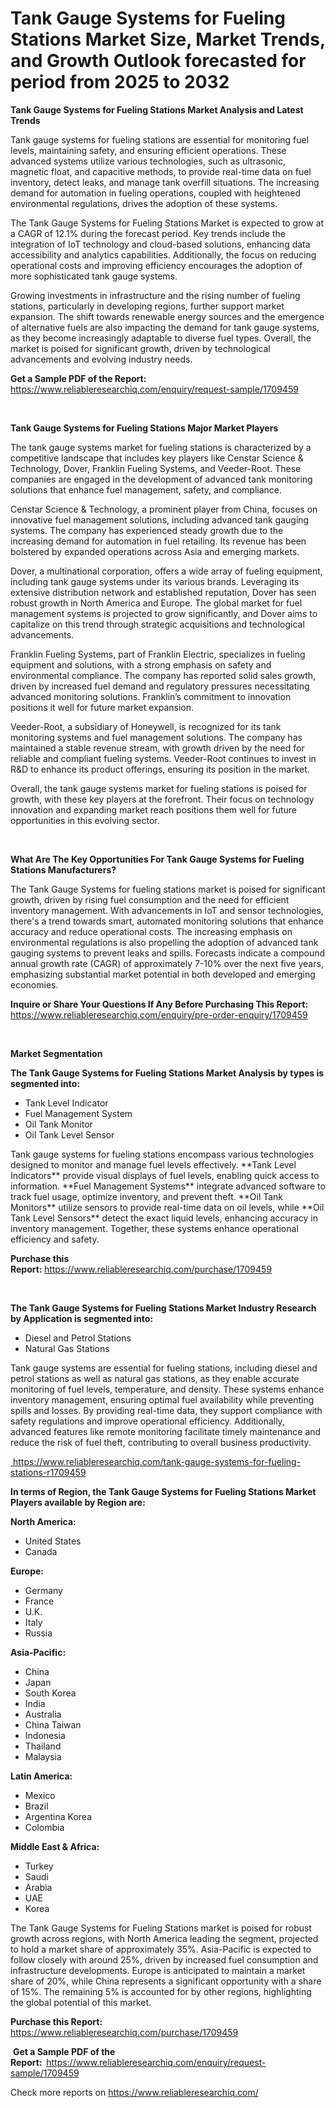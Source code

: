 <p><h1>Tank Gauge Systems for Fueling Stations Market Size, Market Trends, and Growth Outlook forecasted for period from 2025 to 2032</h1></p><p><strong>Tank Gauge Systems for Fueling Stations Market Analysis and Latest Trends</strong></p>
<p><p>Tank gauge systems for fueling stations are essential for monitoring fuel levels, maintaining safety, and ensuring efficient operations. These advanced systems utilize various technologies, such as ultrasonic, magnetic float, and capacitive methods, to provide real-time data on fuel inventory, detect leaks, and manage tank overfill situations. The increasing demand for automation in fueling operations, coupled with heightened environmental regulations, drives the adoption of these systems.</p><p>The Tank Gauge Systems for Fueling Stations Market is expected to grow at a CAGR of 12.1% during the forecast period. Key trends include the integration of IoT technology and cloud-based solutions, enhancing data accessibility and analytics capabilities. Additionally, the focus on reducing operational costs and improving efficiency encourages the adoption of more sophisticated tank gauge systems. </p><p>Growing investments in infrastructure and the rising number of fueling stations, particularly in developing regions, further support market expansion. The shift towards renewable energy sources and the emergence of alternative fuels are also impacting the demand for tank gauge systems, as they become increasingly adaptable to diverse fuel types. Overall, the market is poised for significant growth, driven by technological advancements and evolving industry needs.</p></p>
<p><strong>Get a Sample PDF of the Report:&nbsp;</strong> <a href="https://www.reliableresearchiq.com/enquiry/request-sample/1709459?utm_campaign=2780&utm_medium=2&utm_source=Github&utm_content=ia&utm_term=27032025&utm_id=tank-gauge-systems-for-fueling-stations">https://www.reliableresearchiq.com/enquiry/request-sample/1709459</a></p>
<p>&nbsp;</p>
<p><strong>Tank Gauge Systems for Fueling Stations Major Market Players</strong></p>
<p><p>The tank gauge systems market for fueling stations is characterized by a competitive landscape that includes key players like Censtar Science & Technology, Dover, Franklin Fueling Systems, and Veeder-Root. These companies are engaged in the development of advanced tank monitoring solutions that enhance fuel management, safety, and compliance.</p><p>Censtar Science & Technology, a prominent player from China, focuses on innovative fuel management solutions, including advanced tank gauging systems. The company has experienced steady growth due to the increasing demand for automation in fuel retailing. Its revenue has been bolstered by expanded operations across Asia and emerging markets.</p><p>Dover, a multinational corporation, offers a wide array of fueling equipment, including tank gauge systems under its various brands. Leveraging its extensive distribution network and established reputation, Dover has seen robust growth in North America and Europe. The global market for fuel management systems is projected to grow significantly, and Dover aims to capitalize on this trend through strategic acquisitions and technological advancements.</p><p>Franklin Fueling Systems, part of Franklin Electric, specializes in fueling equipment and solutions, with a strong emphasis on safety and environmental compliance. The company has reported solid sales growth, driven by increased fuel demand and regulatory pressures necessitating advanced monitoring solutions. Franklin’s commitment to innovation positions it well for future market expansion.</p><p>Veeder-Root, a subsidiary of Honeywell, is recognized for its tank monitoring systems and fuel management solutions. The company has maintained a stable revenue stream, with growth driven by the need for reliable and compliant fueling systems. Veeder-Root continues to invest in R&D to enhance its product offerings, ensuring its position in the market.</p><p>Overall, the tank gauge systems market for fueling stations is poised for growth, with these key players at the forefront. Their focus on technology innovation and expanding market reach positions them well for future opportunities in this evolving sector.</p></p>
<p>&nbsp;</p>
<p><strong>What Are The Key Opportunities For Tank Gauge Systems for Fueling Stations Manufacturers?</strong></p>
<p><p>The Tank Gauge Systems for fueling stations market is poised for significant growth, driven by rising fuel consumption and the need for efficient inventory management. With advancements in IoT and sensor technologies, there's a trend towards smart, automated monitoring solutions that enhance accuracy and reduce operational costs. The increasing emphasis on environmental regulations is also propelling the adoption of advanced tank gauging systems to prevent leaks and spills. Forecasts indicate a compound annual growth rate (CAGR) of approximately 7-10% over the next five years, emphasizing substantial market potential in both developed and emerging economies.</p></p>
<p><strong>Inquire or Share Your Questions If Any Before Purchasing This Report:</strong> <a href="https://www.reliableresearchiq.com/enquiry/pre-order-enquiry/1709459?utm_campaign=2780&utm_medium=2&utm_source=Github&utm_content=ia&utm_term=27032025&utm_id=tank-gauge-systems-for-fueling-stations">https://www.reliableresearchiq.com/enquiry/pre-order-enquiry/1709459</a></p>
<p>&nbsp;</p>
<p><strong>Market Segmentation</strong></p>
<p><strong>The Tank Gauge Systems for Fueling Stations Market Analysis by types is segmented into:</strong></p>
<p><ul><li>Tank Level Indicator</li><li>Fuel Management System</li><li>Oil Tank Monitor</li><li>Oil Tank Level Sensor</li></ul></p>
<p><p>Tank gauge systems for fueling stations encompass various technologies designed to monitor and manage fuel levels effectively. **Tank Level Indicators** provide visual displays of fuel levels, enabling quick access to information. **Fuel Management Systems** integrate advanced software to track fuel usage, optimize inventory, and prevent theft. **Oil Tank Monitors** utilize sensors to provide real-time data on oil levels, while **Oil Tank Level Sensors** detect the exact liquid levels, enhancing accuracy in inventory management. Together, these systems enhance operational efficiency and safety.</p></p>
<p><strong>Purchase this Report:&nbsp;</strong><a href="https://www.reliableresearchiq.com/purchase/1709459?utm_campaign=2780&utm_medium=2&utm_source=Github&utm_content=ia&utm_term=27032025&utm_id=tank-gauge-systems-for-fueling-stations">https://www.reliableresearchiq.com/purchase/1709459</a></p>
<p>&nbsp;</p>
<p><strong>The Tank Gauge Systems for Fueling Stations Market Industry Research by Application is segmented into:</strong></p>
<p><ul><li>Diesel and Petrol Stations</li><li>Natural Gas Stations</li></ul></p>
<p><p>Tank gauge systems are essential for fueling stations, including diesel and petrol stations as well as natural gas stations, as they enable accurate monitoring of fuel levels, temperature, and density. These systems enhance inventory management, ensuring optimal fuel availability while preventing spills and losses. By providing real-time data, they support compliance with safety regulations and improve operational efficiency. Additionally, advanced features like remote monitoring facilitate timely maintenance and reduce the risk of fuel theft, contributing to overall business productivity.</p></p>
<p><a href="https://www.reliableresearchiq.com/tank-gauge-systems-for-fueling-stations-r1709459?utm_campaign=2780&utm_medium=2&utm_source=Github&utm_content=ia&utm_term=27032025&utm_id=tank-gauge-systems-for-fueling-stations">&nbsp;https://www.reliableresearchiq.com/tank-gauge-systems-for-fueling-stations-r1709459</a></p>
<p><strong>In terms of Region, the Tank Gauge Systems for Fueling Stations Market Players available by Region are:</strong></p>
<p>
    <p> <strong> North America: </strong>
        <ul>
            <li>United States</li>
            <li>Canada</li>
        </ul>
        </p> 
    <p> <strong> Europe: </strong>
        <ul>
            <li>Germany</li>
            <li>France</li>
            <li>U.K.</li>
            <li>Italy</li>
            <li>Russia</li>
        </ul>
        </p> 
    <p> <strong> Asia-Pacific: </strong>
        <ul>
            <li>China</li>
            <li>Japan</li>
            <li>South Korea</li>
            <li>India</li>
            <li>Australia</li>
            <li>China Taiwan</li>
            <li>Indonesia</li>
            <li>Thailand</li>
            <li>Malaysia</li>
        </ul>
        </p> 
    <p> <strong> Latin America: </strong>
        <ul>
            <li>Mexico</li>
            <li>Brazil</li>
            <li>Argentina Korea</li>
            <li>Colombia</li>
        </ul>
        </p> 
    <p> <strong> Middle East & Africa: </strong>
        <ul>
            <li>Turkey</li>
            <li>Saudi</li>
            <li>Arabia</li>
            <li>UAE</li>
            <li>Korea</li>
        </ul>
    </p>
    </p>
<p><p>The Tank Gauge Systems for Fueling Stations market is poised for robust growth across regions, with North America leading the segment, projected to hold a market share of approximately 35%. Asia-Pacific is expected to follow closely with around 25%, driven by increased fuel consumption and infrastructure developments. Europe is anticipated to maintain a market share of 20%, while China represents a significant opportunity with a share of 15%. The remaining 5% is accounted for by other regions, highlighting the global potential of this market.</p></p>
<p><strong>Purchase this Report: </strong><a href="https://www.reliableresearchiq.com/purchase/1709459?utm_campaign=2780&utm_medium=2&utm_source=Github&utm_content=ia&utm_term=27032025&utm_id=tank-gauge-systems-for-fueling-stations">https://www.reliableresearchiq.com/purchase/1709459</a></p>
<p>&nbsp;<strong>Get a Sample PDF of the Report:&nbsp;&nbsp;</strong><a href="https://www.reliableresearchiq.com/enquiry/request-sample/1709459?utm_campaign=2780&utm_medium=2&utm_source=Github&utm_content=ia&utm_term=27032025&utm_id=tank-gauge-systems-for-fueling-stations">https://www.reliableresearchiq.com/enquiry/request-sample/1709459</a></p>
<p><strong></strong></p>
<p>Check more reports on <a href="https://www.reliableresearchiq.com/?utm_campaign=2780&utm_medium=2&utm_source=Github&utm_content=ia&utm_term=27032025&utm_id=tank-gauge-systems-for-fueling-stations">https://www.reliableresearchiq.com/</a></p>